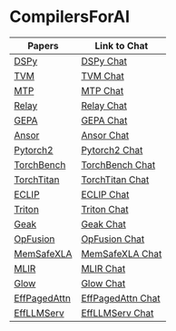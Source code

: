 # CompilersForAI

| Papers        | Link to Chat  |
| ------------- | ------------- |
| [DSPy](https://arxiv.org/pdf/2310.03714)                                              | [DSPy Chat](https://chatgpt.com/share/68c1b486-d4c8-8003-bcdf-c49ed67beeb6)          |
| [TVM](https://arxiv.org/abs/1802.04799)                                               | [TVM Chat](https://chatgpt.com/share/68c1c3d4-4d38-8003-af6b-add7e9dea83d)           |
| [MTP](https://arxiv.org/abs/2405.08965)                                               | [MTP Chat](https://chatgpt.com/share/68c83f6b-4650-8003-a8c4-e5e5d4ee0a29) | 
| [Relay](https://arxiv.org/abs/1904.08368)                                             | [Relay Chat](https://chatgpt.com/share/68c84265-e110-8003-930c-164aec183ec0) | 
| [GEPA](https://arxiv.org/abs/2507.19457)                                              | [GEPA Chat](https://chatgpt.com/share/68caed74-66e4-8003-b2c1-4f0b2f03d055) | 
| [Ansor](https://arxiv.org/abs/2006.06762)                                             | [Ansor Chat](https://chatgpt.com/share/68caf481-8794-8003-b9a2-92cffb869713) | 
| [Pytorch2](https://dl.acm.org/doi/10.1145/3620665.3640366)                            | [Pytorch2 Chat](https://chatgpt.com/share/68d09e70-35bc-8003-854a-04fc0ad66127) | 
| [TorchBench](https://arxiv.org/abs/2304.14226)                                        | [TorchBench Chat](https://chatgpt.com/share/68d0a01c-f2b8-8003-a5ed-939c6081a71b) | 
| [TorchTitan](https://arxiv.org/abs/2410.06511)                                        | [TorchTitan Chat](https://chatgpt.com/share/68d4048f-7d7c-8003-8ccc-0a92f98aba91) | 
| [ECLIP](https://arxiv.org/abs/2506.12598)                                             | [ECLIP Chat](https://chatgpt.com/share/68d40832-54a4-8003-b244-4c4f0718a572) | 
| [Triton](https://dl.acm.org/doi/10.1145/3315508.3329973)                              | [Triton Chat](https://chatgpt.com/share/68da7690-0b00-8003-a015-1e281f34f3b2) | 
| [Geak](https://arxiv.org/abs/2507.23194)                                              | [Geak Chat](https://chatgpt.com/share/68da7b70-4c28-8003-948e-9af32f31db01) | 
| [OpFusion](https://arxiv.org/abs/2301.13062)                                          | [OpFusion Chat](https://chatgpt.com/share/68dd7be1-9b68-8003-a43c-08d40aa6b9ea) | 
| [MemSafeXLA](https://arxiv.org/abs/2206.14148)                                        | [MemSafeXLA Chat](https://chatgpt.com/share/68dd7bdf-9a78-8003-bd07-1b9769f339a6) | 
| [MLIR](https://arxiv.org/abs/2002.11054)                                              | [MLIR Chat](https://chatgpt.com/share/68f664aa-c640-8003-bf5f-cec6972a4d35) | 
| [Glow](https://arxiv.org/abs/1805.00907)                                              | [Glow Chat](https://chatgpt.com/share/68f6648a-7c70-8003-9dd3-2d96bfb52a6e) | 
| [EffPagedAttn](https://arxiv.org/abs/2309.06180)                                      | [EffPagedAttn Chat](https://chatgpt.com/c/68fd1c94-8760-8332-9395-682289276901) | 
| [EffLLMServ](https://arxiv.org/abs/2503.18292)                                        | [EffLLMServ Chat](https://chatgpt.com/share/68ffb84a-b83c-8003-9a6f-b9cee67b01b8) | 

